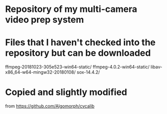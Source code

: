 # Repository of my multi-camera video prep system

# Files that I haven't checked into the repository but can be downloaded
ffmpeg-20181023-305e523-win64-static/
ffmpeg-4.0.2-win64-static/
libav-x86_64-w64-mingw32-20180108/
sox-14.4.2/

# Copied and slightly modified
from  https://github.com/Algomorph/cvcalib
